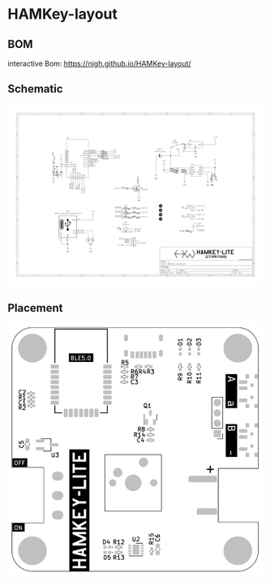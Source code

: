 # HAMKey-layout

## BOM
interactive Bom: https://nigh.github.io/HAMKey-layout/

## Schematic
![](./plots/schematic.png)


## Placement
![](./plots/placement.png)
